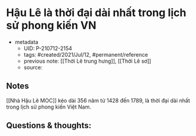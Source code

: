 # Hậu Lê là thời đại dài nhất trong lịch sử phong kiến VN

- metadata
	- UID: P-210712-2154
	- tags: #created/2021/Jul/12, #permanent/reference
	- previous note: [[Thời Lê trung hưng]], [[Thời Lê sơ]]
	- source: 

## Notes
[[Nhà Hậu Lê MOC]] kéo dài 356 năm từ 1428 đến 1789, là thời đại dài nhất trong lịch sử phong kiến Việt Nam.

## Questions & thoughts:

